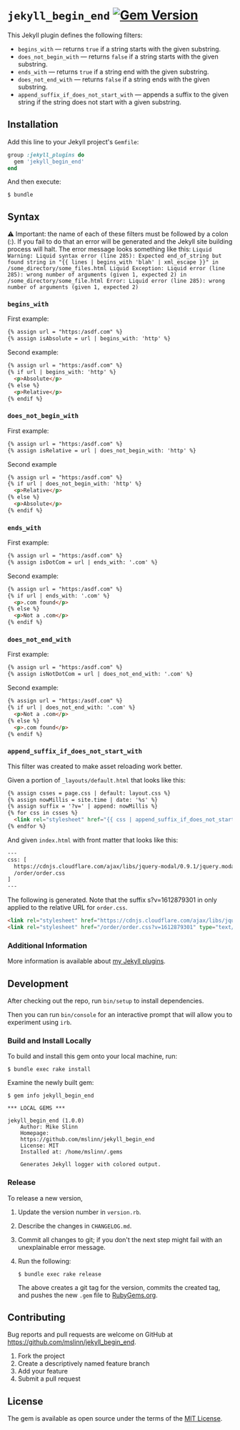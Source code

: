 # `jekyll_begin_end` [![Gem Version](https://badge.fury.io/rb/jekyll_begin_end.svg)](https://badge.fury.io/rb/jekyll_begin_end)

This Jekyll plugin defines the following filters:

* `begins_with` — returns `true` if a string starts with the given substring.
* `does_not_begin_with` — returns `false` if a string starts with the given substring.
* `ends_with` — returns `true` if a string end with the given substring.
* `does_not_end_with` — returns `false` if a string ends with the given substring.
* `append_suffix_if_does_not_start_with` — appends a suffix to the given string if the string does not start with a given substring.


## Installation

Add this line to your Jekyll project's `Gemfile`:

```ruby
group :jekyll_plugins do
  gem 'jekyll_begin_end'
end
```

And then execute:

```shell
$ bundle
```


## Syntax

:warning: Important: the name of each of these filters must be followed by a colon (:).
If you fail to do that an error will be generated and the Jekyll site building process will halt.
The error message looks something like this:
`Liquid Warning: Liquid syntax error (line 285): Expected end_of_string but found string in
"{{ lines | begins_with 'blah' | xml_escape }}" in /some_directory/some_files.html Liquid Exception:
Liquid error (line 285): wrong number of arguments (given 1, expected 2) in /some_directory/some_file.html
Error: Liquid error (line 285): wrong number of arguments (given 1, expected 2)`


### `begins_with`

First example:

```html
{% assign url = "https:/asdf.com" %}
{% assign isAbsolute = url | begins_with: 'http' %}
```

Second example:

```html
{% assign url = "https:/asdf.com" %}
{% if url | begins_with: 'http' %}
  <p>Absolute</p>
{% else %}
  <p>Relative</p>
{% endif %}
```


### `does_not_begin_with`

First example:

```html
{% assign url = "https:/asdf.com" %}
{% assign isRelative = url | does_not_begin_with: 'http' %}
```

Second example

```html
{% assign url = "https:/asdf.com" %}
{% if url | does_not_begin_with: 'http' %}
  <p>Relative</p>
{% else %}
  <p>Absolute</p>
{% endif %}
```


### `ends_with`

First example:

```html
{% assign url = "https:/asdf.com" %}
{% assign isDotCom = url | ends_with: '.com' %}
```

Second example:

```html
{% assign url = "https:/asdf.com" %}
{% if url | ends_with: '.com' %}
  <p>.com found</p>
{% else %}
  <p>Not a .com</p>
{% endif %}
```

### `does_not_end_with`

First example:

```html
{% assign url = "https:/asdf.com" %}
{% assign isNotDotCom = url | does_not_end_with: '.com' %}
```

Second example:

```html
{% assign url = "https:/asdf.com" %}
{% if url | does_not_end_with: '.com' %}
  <p>Not a .com</p>
{% else %}
  <p>.com found</p>
{% endif %}
```


### `append_suffix_if_does_not_start_with`

This filter was created to make asset reloading work better.

Given a portion of `_layouts/default.html` that looks like this:

```html
{% assign csses = page.css | default: layout.css %}
{% assign nowMillis = site.time | date: '%s' %}
{% assign suffix = '?v=' | append: nowMillis %}
{% for css in csses %}
  <link rel="stylesheet" href="{{ css | append_suffix_if_does_not_start_with: 'http', suffix }}" type="text/css">
{% endfor %}
```

And given `index.html` with front matter that looks like this:

```html
---
css: [
  https://cdnjs.cloudflare.com/ajax/libs/jquery-modal/0.9.1/jquery.modal.min.css,
  /order/order.css
]
---
```

The following is generated. Note that the suffix s?v=1612879301 in only applied to the relative URL for `order.css`.

```html
<link rel="stylesheet" href="https://cdnjs.cloudflare.com/ajax/libs/jquery-modal/0.9.1/jquery.modal.min.css" type="text/css">
<link rel="stylesheet" href="/order/order.css?v=1612879301" type="text/css">
```


### Additional Information

More information is available about [my Jekyll plugins](https://www.mslinn.com/jekyll/3000-jekyll-plugins.html#begin_end).


## Development

After checking out the repo, run `bin/setup` to install dependencies.

Then you can run `bin/console` for an interactive prompt that will allow you to experiment using `irb`.


### Build and Install Locally

To build and install this gem onto your local machine, run:

```shell
$ bundle exec rake install
```

Examine the newly built gem:

```shell
$ gem info jekyll_begin_end

*** LOCAL GEMS ***

jekyll_begin_end (1.0.0)
    Author: Mike Slinn
    Homepage:
    https://github.com/mslinn/jekyll_begin_end
    License: MIT
    Installed at: /home/mslinn/.gems

    Generates Jekyll logger with colored output.
```


### Release

To release a new version,

  1. Update the version number in `version.rb`.
  2. Describe the changes in `CHANGELOG.md`.
  3. Commit all changes to git; if you don't the next step might fail with an unexplainable error message.
  4. Run the following:

     ```shell
     $ bundle exec rake release
     ```

     The above creates a git tag for the version, commits the created tag,
     and pushes the new `.gem` file to [RubyGems.org](https://rubygems.org).



## Contributing

Bug reports and pull requests are welcome on GitHub at https://github.com/mslinn/jekyll_begin_end.

1. Fork the project
2. Create a descriptively named feature branch
3. Add your feature
4. Submit a pull request


## License

The gem is available as open source under the terms of the [MIT License](https://opensource.org/licenses/MIT).
